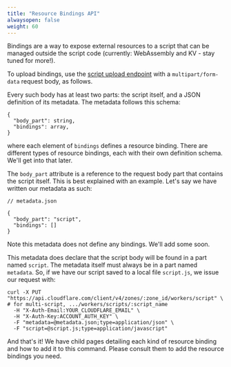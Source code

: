 ```yaml
---
title: "Resource Bindings API"
alwaysopen: false
weight: 60
---
```


Bindings are a way to expose external resources to a script that can be managed outside the script code (currently: WebAssembly and KV - stay tuned for more!).

To upload bindings, use the [script upload endpoint](../../api#endpoints) with a `multipart/form-data` request body, as follows.

Every such body has at least two parts: the script itself, and a JSON definition of its metadata. The metadata follows this schema:
```
{
  "body_part": string,
  "bindings": array,
}
```
where each element of `bindings` defines a resource binding. There are different types of resource bindings, each with their own definition schema. We'll get into that later.

The `body_part` attribute is a reference to the request body part that contains the script itself. This is best explained with an example. Let's say we have written our metadata as such:
```
// metadata.json

{
  "body_part": "script",
  "bindings": []
}
```
Note this metadata does not define any bindings. We'll add some soon.

This metadata does declare that the script body will be found in a part named `script`. The metadata itself must always be in a part named `metadata`. So, if we have our script saved to a local file `script.js`, we issue our request with:
```
curl -X PUT "https://api.cloudflare.com/client/v4/zones/:zone_id/workers/script" \  # for multi-script, .../workers/scripts/:script_name
  -H "X-Auth-Email:YOUR_CLOUDFLARE_EMAIL" \
  -H "X-Auth-Key:ACCOUNT_AUTH_KEY" \
  -F "metadata=@metadata.json;type=application/json" \
  -F "script=@script.js;type=application/javascript"
```

And that's it! We have child pages detailing each kind of resource binding and how to add it to this command. Please consult them to add the resource bindings you need.

